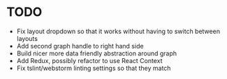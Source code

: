 # TODO

* Fix layout dropdown so that it works without having to switch between layouts
* Add second graph handle to right hand side
* Build nicer more data friendly abstraction around graph
* Add Redux, possibly refactor to use React Context
* Fix tslint/webstorm linting settings so that they match
